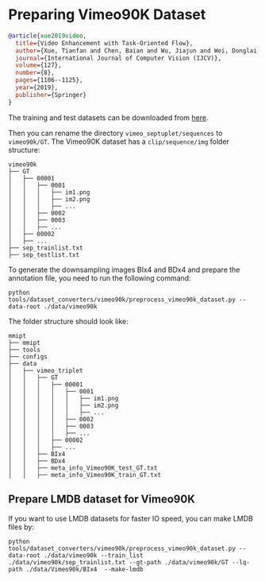 # Preparing Vimeo90K Dataset

<!-- [DATASET] -->

```bibtex
@article{xue2019video,
  title={Video Enhancement with Task-Oriented Flow},
  author={Xue, Tianfan and Chen, Baian and Wu, Jiajun and Wei, Donglai and Freeman, William T},
  journal={International Journal of Computer Vision (IJCV)},
  volume={127},
  number={8},
  pages={1106--1125},
  year={2019},
  publisher={Springer}
}
```

The training and test datasets can be downloaded from [here](http://toflow.csail.mit.edu/).

Then you can rename the directory `vimeo_septuplet/sequences` to  `vimeo90k/GT`. The Vimeo90K dataset has a `clip/sequence/img` folder structure:

```text
vimeo90k
├── GT
│   ├── 00001
│   │   ├── 0001
│   │   │   ├── im1.png
│   │   │   ├── im2.png
│   │   │   ├── ...
│   │   ├── 0002
│   │   ├── 0003
│   │   ├── ...
│   ├── 00002
│   ├── ...
├── sep_trainlist.txt
├── sep_testlist.txt
```

To generate the downsampling images BIx4 and BDx4 and prepare the annotation file, you need to run the following command:

```shell
python tools/dataset_converters/vimeo90k/preprocess_vimeo90k_dataset.py --data-root ./data/vimeo90k
```

The folder structure should look like:

```text
mmipt
├── mmipt
├── tools
├── configs
├── data
│   ├── vimeo_triplet
│   │   ├── GT
│   │   │   ├── 00001
│   │   │   │   ├── 0001
│   │   │   │   │   ├── im1.png
│   │   │   │   │   ├── im2.png
│   │   │   │   │   ├── ...
│   │   │   │   ├── 0002
│   │   │   │   ├── 0003
│   │   │   │   ├── ...
│   │   │   ├── 00002
│   │   │   ├── ...
│   │   ├── BIx4
│   │   ├── BDx4
│   │   ├── meta_info_Vimeo90K_test_GT.txt
│   │   ├── meta_info_Vimeo90K_train_GT.txt
```

## Prepare LMDB dataset for Vimeo90K

If you want to use LMDB datasets for faster IO speed, you can make LMDB files by:

```shell
python tools/dataset_converters/vimeo90k/preprocess_vimeo90k_dataset.py --data-root ./data/vimeo90k --train_list ./data/vimeo90k/sep_trainlist.txt --gt-path ./data/vimeo90k/GT --lq-path ./data/Vimeo90k/BIx4  --make-lmdb
```

